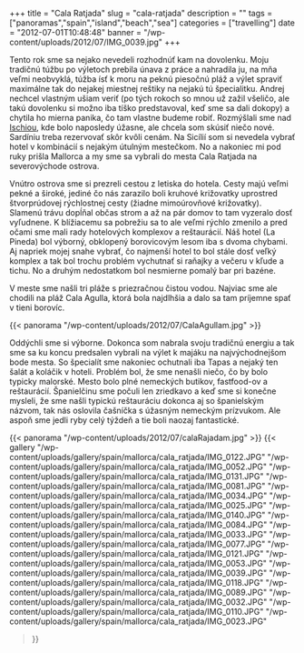 +++
title = "Cala Ratjada"
slug = "cala-ratjada"
description = ""
tags = ["panoramas","spain","island","beach","sea"]
categories = ["travelling"]
date = "2012-07-01T10:48:48"
banner = "/wp-content/uploads/2012/07/IMG_0039.jpg"
+++

Tento rok sme sa nejako nevedeli rozhodnúť kam na dovolenku. Moju tradičnú túžbu po výletoch prebila
únava z práce a nahradila ju, na mňa veľmi neobvyklá, túžba ísť k moru na peknú piesočnú pláž a výlet spraviť maximálne tak do nejakej miestnej reštiky na nejakú tú špecialitku. Andrej nechcel
vlastným ušiam veriť (po tých rokoch so mnou už zažil všeličo, ale takú dovolenku si možno iba
tíško predstavoval, keď sme sa dali dokopy) a chytila ho mierna panika, čo tam vlastne budeme
robiť. Rozmýšlali sme nad <a title="ostrov Ischia"
href="http://www.ajka-andrej.com/2008/06/28/evergreen-island/?lang=SK" target="_blank">Ischiou</a>,
kde bolo naposledy úžasne, ale chcela som skúsiť niečo nové. Sardíniu treba rezervovať skôr kvôli
cenám. Na Sicílií som si nevedela vybrať hotel v kombinácií s nejakým útulným mestečkom. No a
nakoniec mi pod ruky prišla Mallorca a my sme sa vybrali do mesta Cala Ratjada na severovýchode
ostrova.

Vnútro ostrova sme si prezreli cestou z letiska do hotela. Cesty majú veľmi pekné a široké, jediné
čo nás zarazilo boli kruhové križovatky uprostred štvorprúdovej rýchlostnej cesty (žiadne
mimoúrovňové križovatky). Slamenú trávu dopĺňal občas strom a až na pár domov to tam vyzeralo dosť
vyľudnene. K blížiacemu sa pobrežiu sa to ale veľmi rýchlo zmenilo a pred očami sme mali rady
hotelových komplexov a reštaurácií. Náš hotel (La Pineda) bol výborný, obklopený borovicovým lesom
iba s dvoma chybami. Aj napriek mojej snahe vybrať, čo najmenší hotel to bol stále dosť veľký
komplex a tak bol trochu problém vychutnať si raňajky a večeru v kľude a tichu. No a druhým
nedostatkom bol nesmierne pomalý bar pri bazéne.

V meste sme našli tri pláže s priezračnou čistou vodou. Najviac sme ale chodili na pláž Cala Agulla,
ktorá bola najdlhšia a dalo sa tam príjemne spať v tieni borovíc.

{{< panorama "/wp-content/uploads/2012/07/CalaAgullam.jpg"  >}}

Oddýchli sme si výborne. Dokonca som nabrala svoju tradičnú energiu a tak sme sa ku koncu predsalen
vybrali na výlet k majáku na najvýchodnejšom bode mesta. So špecialít sme nakoniec ochutnali iba
Tapas a nejaký ten šalát a koláčik v hoteli. Problém bol, že sme nenašli niečo, čo by bolo typicky
malorské. Mesto bolo plné nemeckých butikov, fastfood-ov a reštaurácií. Španielčinu sme počuli len
zriedkavo a keď sme si konečne mysleli, že sme našli typickú reštauráciu dokonca aj so španielským
názvom, tak nás oslovila čašníčka s úžasným nemeckým prízvukom. Ale aspoň sme jedli ryby celý
týždeň a tie boli naozaj fantastické.

{{< panorama "/wp-content/uploads/2012/07/calaRajadam.jpg"  >}}
{{< gallery
    "/wp-content/uploads/gallery/spain/mallorca/cala_ratjada/IMG_0122.JPG"
    "/wp-content/uploads/gallery/spain/mallorca/cala_ratjada/IMG_0052.JPG"
    "/wp-content/uploads/gallery/spain/mallorca/cala_ratjada/IMG_0131.JPG"
    "/wp-content/uploads/gallery/spain/mallorca/cala_ratjada/IMG_0081.JPG"
    "/wp-content/uploads/gallery/spain/mallorca/cala_ratjada/IMG_0034.JPG"
    "/wp-content/uploads/gallery/spain/mallorca/cala_ratjada/IMG_0025.JPG"
    "/wp-content/uploads/gallery/spain/mallorca/cala_ratjada/IMG_0140.JPG"
    "/wp-content/uploads/gallery/spain/mallorca/cala_ratjada/IMG_0084.JPG"
    "/wp-content/uploads/gallery/spain/mallorca/cala_ratjada/IMG_0033.JPG"
    "/wp-content/uploads/gallery/spain/mallorca/cala_ratjada/IMG_0077.JPG"
    "/wp-content/uploads/gallery/spain/mallorca/cala_ratjada/IMG_0121.JPG"
    "/wp-content/uploads/gallery/spain/mallorca/cala_ratjada/IMG_0053.JPG"
    "/wp-content/uploads/gallery/spain/mallorca/cala_ratjada/IMG_0039.JPG"
    "/wp-content/uploads/gallery/spain/mallorca/cala_ratjada/IMG_0118.JPG"
    "/wp-content/uploads/gallery/spain/mallorca/cala_ratjada/IMG_0089.JPG"
    "/wp-content/uploads/gallery/spain/mallorca/cala_ratjada/IMG_0032.JPG"
    "/wp-content/uploads/gallery/spain/mallorca/cala_ratjada/IMG_0110.JPG"
    "/wp-content/uploads/gallery/spain/mallorca/cala_ratjada/IMG_0023.JPG"
>}}
